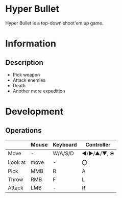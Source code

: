 # Hyper Bullet

Hyper Bullet is a top-down shoot'em up game.

# Information

## Description

* Pick weapon
* Attack enemies
* Death
* Another more expedition

# Development

## Operations

| | Mouse | Keyboard | Controller |
|---|---|---|---|
| Move | - | W/A/S/D | ◄/►/▲/▼, ⦿ |
| Look at | move | - | 〇 |
| Pick | MMB | R | A |
| Throw | RMB | F | L |
| Attack | LMB | - | R |

